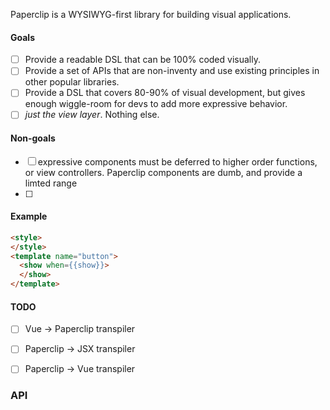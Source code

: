 Paperclip is a WYSIWYG-first library for building visual applications.

#### Goals

- [ ] Provide a readable DSL that can be 100% coded visually.
- [ ] Provide a set of APIs that are non-inventy and use existing principles in other popular libraries.
- [ ] Provide a DSL that covers 80-90% of visual development, but gives enough wiggle-room for devs to add more expressive behavior.
- [ ] _just the view layer_. Nothing else.

#### Non-goals

- [ ] expressive components must be deferred to higher order functions, or view controllers. Paperclip components are dumb, and provide a limted range 
- [ ] 

#### Example

```html
<style>
</style>
<template name="button">
  <show when={{show}}>
  </show>
</template>
```

#### TODO

- [ ] Vue -> Paperclip transpiler
- [ ] Paperclip -> JSX transpiler
- [ ] Paperclip -> Vue transpiler


### API
